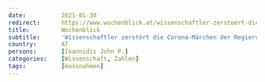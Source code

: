 ```yaml
---
date:          2021-01-30
redirect:      https://www.wochenblick.at/wissenschaftler-zerstoert-die-corona-maerchen-der-regierungen-und-eliten/
title:         Wochenblick
subtitle:      'Wissenschaftler zerstört die Corona-Märchen der Regierungen und Eliten'
country:       AT
persons:       [Ioannidis John P.]
categories:    [Wissenschaft, Zahlen]
tags:          [massnahmen]
---
```

